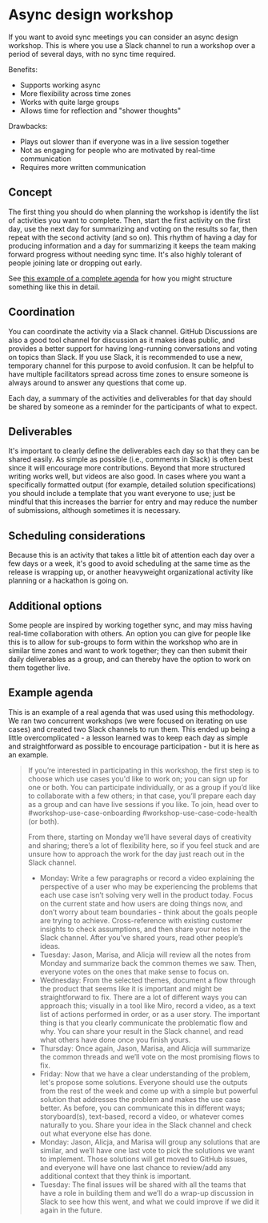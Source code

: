 # Async design workshop

If you want to avoid sync meetings you can consider an async design workshop. This is where you use a Slack channel to run a workshop over a period of several days, with no sync time required.

Benefits:

- Supports working async
- More flexibility across time zones
- Works with quite large groups
- Allows time for reflection and "shower thoughts"

Drawbacks:

- Plays out slower than if everyone was in a live session together
- Not as engaging for people who are motivated by real-time communication
- Requires more written communication

## Concept

The first thing you should do when planning the workshop is identify the list of activities you want to complete. Then, start the first activity on the first day, use the next day for summarizing and voting on the results so far, then repeat with the second activity (and so on). This rhythm of having a day for producing information and a day for summarizing it keeps the team making forward progress without needing sync time. It's also highly tolerant of people joining late or dropping out early.

See [this example of a complete agenda](#example-agenda) for how you might structure something like this in detail.

## Coordination

You can coordinate the activity via a Slack channel. GitHub Discussions are also a good tool channel for discussion as it makes ideas public, and provides a better support for having long-running conversations and voting on topics than Slack. If you use Slack, it is recommended to use a new, temporary channel for this purpose to avoid confusion. It can be helpful to have multiple facilitators spread across time zones to ensure someone is always around to answer any questions that come up.

Each day, a summary of the activities and deliverables for that day should be shared by someone as a reminder for the participants of what to expect.

## Deliverables

It's important to clearly define the deliverables each day so that they can be shared easily. As simple as possible (i.e., comments in Slack) is often best since it will encourage more contributions. Beyond that more structured writing works well, but videos are also good. In cases where you want a specifically formatted output (for example, detailed solution specifications) you should include a template that you want everyone to use; just be mindful that this increases the barrier for entry and may reduce the number of submissions, although sometimes it is necessary.

## Scheduling considerations

Because this is an activity that takes a little bit of attention each day over a few days or a week, it's good to avoid scheduling at the same time as the release is wrapping up, or another heavyweight organizational activity like planning or a hackathon is going on.

## Additional options

Some people are inspired by working together sync, and may miss having real-time collaboration with others. An option you can give for people like this is to allow for sub-groups to form within the workshop who are in similar time zones and want to work together; they can then submit their daily deliverables as a group, and can thereby have the option to work on them together live.

## Example agenda

This is an example of a real agenda that was used using this methodology. We ran two concurrent workshops (we were focused on iterating on use cases) and created two Slack channels to run them. This ended up being a little overcomplicated - a lesson learned was to keep each day as simple and straightforward as possible to encourage participation - but it is here as an example.

> If you’re interested in participating in this workshop, the first step is to choose which use cases you'd like to work on; you can sign up for one or both. You can participate individually, or as a group if you’d like to collaborate with a few others; in that case, you’ll prepare each day as a group and can have live sessions if you like. To join, head over to #workshop-use-case-onboarding #workshop-use-case-code-health (or both).
>
> From there, starting on Monday we’ll have several days of creativity and sharing; there’s a lot of flexibility here, so if you feel stuck and are unsure how to approach the work for the day just reach out in the Slack channel.
>
> - Monday: Write a few paragraphs or record a video explaining the perspective of a user who may be experiencing the problems that each use case isn’t solving very well in the product today. Focus on the current state and how users are doing things now, and don’t worry about team boundaries - think about the goals people are trying to achieve. Cross-reference with existing customer insights to check assumptions, and then share your notes in the Slack channel. After you’ve shared yours, read other people’s ideas.
> - Tuesday: Jason, Marisa, and Alicja will review all the notes from Monday and summarize back the common themes we saw. Then, everyone votes on the ones that make sense to focus on.
> - Wednesday: From the selected themes, document a flow through the product that seems like it is important and might be straightforward to fix. There are a lot of different ways you can approach this; visually in a tool like Miro, record a video, as a text list of actions performed in order, or as a user story. The important thing is that you clearly communicate the problematic flow and why. You can share your result in the Slack channel, and read what others have done once you finish yours.
> - Thursday: Once again, Jason, Marisa, and Alicja will summarize the common threads and we’ll vote on the most promising flows to fix.
> - Friday: Now that we have a clear understanding of the problem, let's propose some solutions. Everyone should use the outputs from the rest of the week and come up with a simple but powerful solution that addresses the problem and makes the use case better. As before, you can communicate this in different ways; storyboard(s), text-based, record a video, or whatever comes naturally to you. Share your idea in the Slack channel and check out what everyone else has done.
> - Monday: Jason, Alicja, and Marisa will group any solutions that are similar, and we’ll have one last vote to pick the solutions we want to implement. Those solutions will get moved to GitHub issues, and everyone will have one last chance to review/add any additional context that they think is important.
> - Tuesday: The final issues will be shared with all the teams that have a role in building them and we’ll do a wrap-up discussion in Slack to see how this went, and what we could improve if we did it again in the future.
